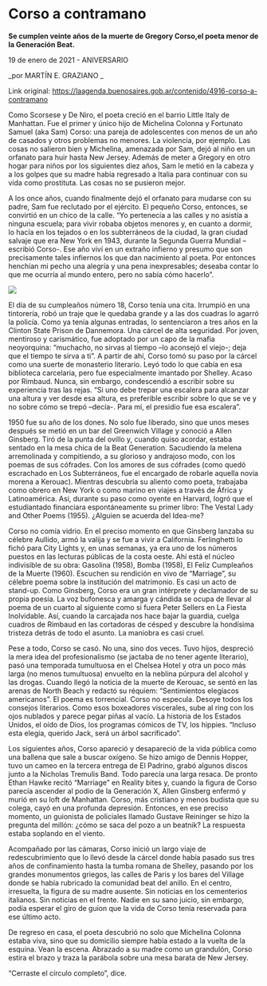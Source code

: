 # Corso a contramano

**Se cumplen veinte años de la muerte de Gregory Corso,el poeta menor de la Generación Beat.**

19 de enero de 2021 - ANIVERSARIO

_por MARTÍN E. GRAZIANO _

Link original: https://laagenda.buenosaires.gob.ar/contenido/4916-corso-a-contramano



Como Scorsese y De Niro, el poeta creció en el barrio Little Italy de Manhattan. Fue el primer y único hijo de Michelina Colonna y Fortunato Samuel (aka Sam) Corso: una pareja de adolescentes con menos de un año de casados y otros problemas no menores. La violencia, por ejemplo. Las cosas no salieron bien y Michelina, amenazada por Sam, dejó al niño en un orfanato para huir hasta New Jersey. Además de meter a Gregory en otro hogar para niños por los siguientes diez años, Sam le metió en la cabeza y a los golpes que su madre había regresado a Italia para continuar con su vida como prostituta. Las cosas no se pusieron mejor.




A los once años, cuando finalmente dejó el orfanato para mudarse con su padre, Sam fue reclutado por el ejército. El pequeño Corso, entonces, se convirtió en un chico de la calle. “Yo pertenecía a las calles y no asistía a ninguna escuela; para vivir robaba objetos menores y, en cuanto a dormir, lo hacía en los tejados o en los subterráneos de la ciudad, la gran ciudad salvaje que era New York en 1943, durante la Segunda Guerra Mundial –escribió Corso-. Ese año viví en un extraño infierno y presumo que son precisamente tales infiernos los que dan nacimiento al poeta. Por entonces henchían mi pecho una alegría y una pena inexpresables; deseaba contar lo que me ocurría al mundo entero, pero no sabía cómo hacerlo”.




![](https://cdn.flowlikemusic.com/files/images/45324/b433d612-6a6c-4ab2-8244-e3e2c9792f9b.jpg)




El día de su cumpleaños número 18, Corso tenía una cita. Irrumpió en una tintorería, robó un traje que le quedaba grande y a las dos cuadras lo agarró la policía. Como ya tenía algunas entradas, lo sentenciaron a tres años en la Clinton State Prison de Dannemora. Una cárcel de alta seguridad. Por joven, mentiroso y carismático, fue adoptado por un capo de la mafia neoyorquina: “muchacho, no sirvas al tiempo –lo aconsejó el viejo-; deja que el tiempo te sirva a ti”. A partir de ahí, Corso tomó su paso por la cárcel como una suerte de monasterio literario. Leyó todo lo que cabía en esa biblioteca carcelaria, pero fue especialmente imantado por Shelley. Acaso por Rimbaud. Nunca, sin embargo, condescendió a escribir sobre su experiencia tras las rejas. “Si uno debe trepar una escalera para alcanzar una altura y ver desde esa altura, es preferible escribir sobre lo que se ve y no sobre cómo se trepó –decía-. Para mí, el presidio fue esa escalera”.




1950 fue su año de los dones. No solo fue liberado, sino que unos meses después se metió en un bar del Greenwich Village y conoció a Allen Ginsberg. Tiró de la punta del ovillo y, cuando quiso acordar, estaba sentado en la mesa chica de la Beat Generation. Sacudiendo la melena arremolinada y compitiendo, a su glorioso y andrajoso modo, con los poemas de sus cófrades. Con los amores de sus cófrades (como quedó escrachado en Los Subterráneos, fue el encargado de robarle aquella novia morena a Kerouac). Mientras descubría su aliento como poeta, trabajaba como obrero en New York o como marino en viajes a través de África y Latinoamérica. Así, durante su paso como oyente en Harvard, logró que el estudiantado financiara espontáneamente su primer libro: The Vestal Lady and Other Poems (1955). ¿Alguien se acuerda del Idea-me?




Corso no comía vidrio. En el preciso momento en que Ginsberg lanzaba su célebre Aullido, armó la valija y se fue a vivir a California. Ferlinghetti lo fichó para City Lights y, en unas semanas, ya era uno de los números puestos en las lecturas públicas de la costa oeste. Ahí está el núcleo indivisible de su obra: Gasolina (1958), Bomba (1958), El Feliz Cumpleaños de la Muerte (1960). Escuchen su rendición en vivo de “Marriage”, su célebre poema sobre la institución del matrimonio. Es casi un acto de stand-up. Como Ginsberg, Corso era un gran intérprete y declamador de su propia poesía. La voz bufonesca y amarga y cándida se ocupa de llevar al poema de un cuarto al siguiente como si fuera Peter Sellers en La Fiesta Inolvidable. Así, cuando la carcajada nos hace bajar la guardia, cuelga cuadros de Rimbaud en las cortadoras de césped y descubre la hondísima tristeza detrás de todo el asunto. La maniobra es casi cruel.




Pese a todo, Corso se casó. No una, sino dos veces. Tuvo hijos, despreció la mera idea del profesionalismo (se jactaba de no tener agente literario), pasó una temporada tumultuosa en el Chelsea Hotel y otra un poco más larga (no menos tumultuosa) envuelto en la neblina púrpura del alcohol y las drogas. Cuando llegó la noticia de la muerte de Kerouac, se sentó en las arenas de North Beach y redactó su réquiem: “Sentimientos elegíacos americanos”. El poema es torrencial. Corso no especula. Desoye todos los consejos literarios. Como esos boxeadores viscerales, sube al ring con los ojos nublados y parece pegar piñas al vacío. La historia de los Estados Unidos, el oído de Dios, los programas cómicos de TV, los hippies. “Incluso esta elegía, querido Jack, será un árbol sacrificado”.




Los siguientes años, Corso apareció y desapareció de la vida pública como una ballena que sale a buscar oxígeno. Se hizo amigo de Dennis Hopper, tuvo un cameo en la tercera entrega de El Padrino, grabó algunos discos junto a la Nicholas Tremulis Band. Todo parecía una larga resaca. De pronto Ethan Hawke recitó “Marriage” en Reality bites y, cuando la figura de Corso parecía ascender al podio de la Generación X, Allen Ginsberg enfermó y murió en su loft de Manhattan. Corso, más cristiano y menos budista que su colega, cayó en una profunda depresión. Entonces, en ese preciso momento, un guionista de policiales llamado Gustave Reininger se hizo la pregunta del millón: ¿cómo se saca del pozo a un beatnik? La respuesta estaba soplando en el viento.




Acompañado por las cámaras, Corso inició un largo viaje de redescubrimiento que lo llevó desde la cárcel donde había pasado sus tres años de confinamiento hasta la tumba romana de Shelley, pasando por los grandes monumentos griegos, las calles de Paris y los bares del Village donde se había rubricado la comunidad beat del anillo. En el centro, irresuelta, la figura de su madre ausente. Sin noticias en los cementerios italianos. Sin noticias en el frente. Nadie en su sano juicio, sin embargo, podía esperar el giro de guion que la vida de Corso tenía reservada para ese último acto.




De regreso en casa, el poeta descubrió no solo que Michelina Colonna estaba viva, sino que su domicilio siempre había estado a la vuelta de la esquina. Vean la escena. Abrazado a su madre como un grandulón, Corso estira el brazo y traza la parábola sobre una mesa barata de New Jersey.




“Cerraste el círculo completo”, dice.



